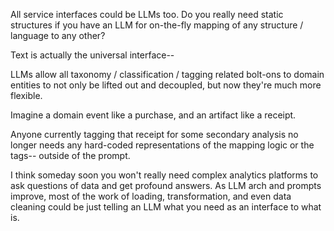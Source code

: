 
All service interfaces could be LLMs too. Do you really need static structures if you have an LLM for on-the-fly mapping of any structure / language to any other?

Text is actually the universal interface--

LLMs allow all taxonomy / classification / tagging related bolt-ons to domain entities to not only be lifted out and decoupled, but now they're much more flexible.

Imagine a domain event like a purchase, and an artifact like a receipt.

Anyone currently tagging that receipt for some secondary analysis no longer needs any hard-coded representations of the mapping logic or the tags-- outside of the prompt.

I think someday soon you won't really need complex analytics platforms to ask questions of data and get profound answers. As LLM arch and prompts improve, most of the work of loading, transformation, and even data cleaning could be just telling an LLM what you need as an interface to what is.
